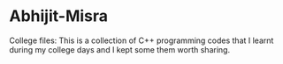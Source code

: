 # Abhijit-Misra
College files:
This is a collection of C++ programming codes that I learnt during my college days and I kept some them worth sharing.
